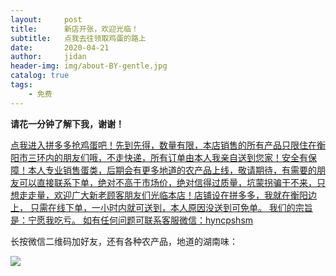 ```yaml
---
layout:     post
title:      新店开张，欢迎光临！
subtitle:   点我去往领取鸡蛋的路上
date:       2020-04-21
author:     jidan
header-img: img/about-BY-gentle.jpg
catalog: true
tags:
    - 免费
---
```

<b>请花一分钟了解下我，谢谢！</b>

[点我进入拼多多抢鸡蛋吧！先到先得，数量有限，本店销售的所有产品只限住在衡阳市三环内的朋友们哦，不走快递，所有订单由本人我亲自送到您家！安全有保障！本人专业销售蛋类，后期会有更多地道的农产品上线，敬请期待，有需要的朋友可以直接联系下单，绝对不高于市场价，绝对信得过质量，坑蒙拐骗干不来，只想走走量，欢迎广大新老顾客朋友们光临本店！店铺设在拼多多，我就在衡阳边上，
只需在线下单，一小时内就可送到，本人原因没送到可免单。
我们的宗旨是：宁愿我吃亏。
如有任何问题可联系客服微信：hyncpshsm](https://mobile.yangkeduo.com/goods.html?_wv=41729&_wvx=10&goods_id=101523545663&page_from=0&share_uin=2VKF65ARD45NOUPSNG752YHELY_GEXDA&refer_share_id=s2g7km4hl1t79c4bnb7pwjasl1ujynqv&refer_share_uid=4270167021&refer_share_channel=qq#pushState)
 
长按微信二维码加好友，还有各种农产品，地道的湖南味：

![](https://img-blog.csdnimg.cn/20200422135832157.png)